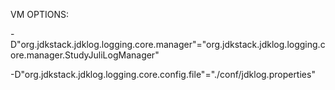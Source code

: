 VM OPTIONS:

-D"org.jdkstack.jdklog.logging.core.manager"="org.jdkstack.jdklog.logging.core.manager.StudyJuliLogManager"

-D"org.jdkstack.jdklog.logging.core.config.file"="./conf/jdklog.properties"
